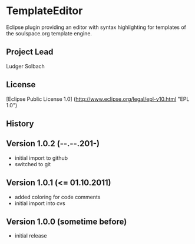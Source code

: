 TemplateEditor
==============

Eclipse plugin providing an editor with syntax highlighting for templates of the soulspace.org template engine.

Project Lead
------------
Ludger Solbach

License
-------
[Eclipse Public License 1.0] (http://www.eclipse.org/legal/epl-v10.html "EPL 1.0")

History
-------

Version 1.0.2 (--.--.201-)
--------------------------
* initial import to github
* switched to git

Version 1.0.1 (<= 01.10.2011)
-----------------------------
* added coloring for code comments
* initial import into cvs

Version 1.0.0 (sometime before)
-------------------------------
* initial release
